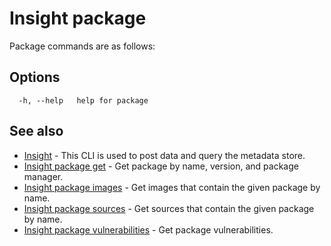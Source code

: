 # Insight package

Package commands are as follows:

## <a id='options'></a>Options

```
  -h, --help   help for package
```

## <a id='see-also'></a>See also

* [Insight](insight.md)	 - This CLI is used to post data and query the metadata store.
* [Insight package get](insight-package-get.md)	 - Get package by name, version, and package manager.
* [Insight package images](insight-package-images.md)	 - Get images that contain the given package by name.
* [Insight package sources](insight-package-sources.md)	 - Get sources that contain the given package by name.
* [Insight package vulnerabilities](insight-package-vulnerabilities.md)	 - Get package vulnerabilities.
